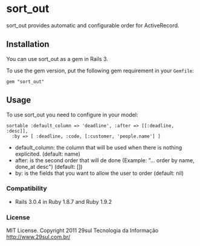 sort_out
==============

sort_out provides automatic and configurable order for ActiveRecord.

Installation
------------

You can use sort_out as a gem in Rails 3.

To use the gem version, put the following gem requirement in your `Gemfile`:

    gem "sort_out"


Usage
-----

To use sort_out you need to configure in your model:

    sortable :default_column => 'deadline', :after => [[:deadline, :desc]],
      :by => [ :deadline, :code, [:customer, 'people.name'] ]

* default_column: the column that will be used when there is nothing explicited. (default: name)
* after: is the second order that will de done (Example: "... order by name, done_at desc") (default: [])
* by: is the fields that you want to allow the user to order (default: nil)

### Compatibility

* Rails 3.0.4 in Ruby 1.8.7 and Ruby 1.9.2

### License
MIT License. Copyright 2011 29sul Tecnologia da Informação <http://www.29sul.com.br/>
